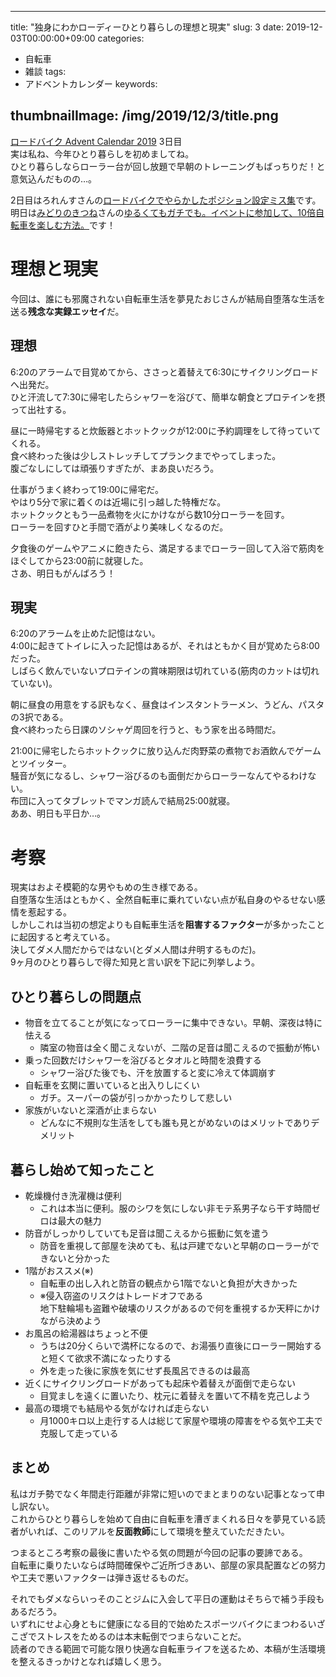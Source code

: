 
---
title: "独身にわかローディーひとり暮らしの理想と現実"
slug: 3
date: 2019-12-03T00:00:00+09:00
categories:
- 自転車
- 雑談
tags:
- アドベントカレンダー
keywords:

thumbnailImage: /img/2019/12/3/title.png
---

[ロードバイク Advent Calendar 2019](https://adventar.org/calendars/4172) 3日目  
実は私ね、今年ひとり暮らしを初めましてね。  
ひとり暮らしならローラー台が回し放題で早朝のトレーニングもばっちりだ！と意気込んだものの…。  
  
2日目はろれんすさんの[ロードバイクでやらかしたポジション設定ミス集](https://rorensu-2236.hatenablog.com/entry/2019/12/04/204316)です。  
明日は[みどりのきつね](https://twitter.com/oage_on_fox)さんの[ゆるくてもガチでも。イベントに参加して、10倍自転車を楽しむ方法。](https://note.com/oagefox/n/n1a7ce6554cbb)です！  
  
<!--more-->

# 理想と現実

今回は、誰にも邪魔されない自転車生活を夢見たおじさんが結局自堕落な生活を送る**残念な実録エッセイ**だ。

## 理想

6:20のアラームで目覚めてから、ささっと着替えて6:30にサイクリングロードへ出発だ。  
ひと汗流して7:30に帰宅したらシャワーを浴びて、簡単な朝食とプロテインを摂って出社する。  
  
昼に一時帰宅すると炊飯器とホットクックが12:00に予約調理をして待っていてくれる。  
食べ終わった後は少しストレッチしてプランクまでやってしまった。  
腹ごなしにしては頑張りすぎたが、まあ良いだろう。  
   
仕事がうまく終わって19:00に帰宅だ。  
やはり5分で家に着くのは近場に引っ越した特権だな。  
ホットクックともう一品煮物を火にかけながら数10分ローラーを回す。  
ローラーを回すひと手間で酒がより美味しくなるのだ。  
  
夕食後のゲームやアニメに飽きたら、満足するまでローラー回して入浴で筋肉をほぐしてから23:00前に就寝した。  
さあ、明日もがんばろう！

## 現実

6:20のアラームを止めた記憶はない。  
4:00に起きてトイレに入った記憶はあるが、それはともかく目が覚めたら8:00だった。  
しばらく飲んでいないプロテインの賞味期限は切れている(筋肉のカットは切れていない)。  

朝に昼食の用意をする訳もなく、昼食はインスタントラーメン、うどん、パスタの3択である。  
食べ終わったら日課のソシャゲ周回を行うと、もう家を出る時間だ。  
  
21:00に帰宅したらホットクックに放り込んだ肉野菜の煮物でお酒飲んでゲームとツイッター。  
騒音が気になるし、シャワー浴びるのも面倒だからローラーなんてやるわけない。  
布団に入ってタブレットでマンガ読んで結局25:00就寝。  
ああ、明日も平日か…。

# 考察

現実はおよそ模範的な男やもめの生き様である。  
自堕落な生活はともかく、全然自転車に乗れていない点が私自身のやるせない感情を惹起する。  
しかしこれは当初の想定よりも自転車生活を**阻害するファクター**が多かったことに起因すると考えている。  
決してダメ人間だからではない(とダメ人間は弁明するものだ)。  
9ヶ月のひとり暮らしで得た知見と言い訳を下記に列挙しよう。

## ひとり暮らしの問題点

+ 物音を立てることが気になってローラーに集中できない。早朝、深夜は特に怯える
  - 隣室の物音は全く聞こえないが、二階の足音は聞こえるので振動が怖い
+ 乗った回数だけシャワーを浴びるとタオルと時間を浪費する
  - シャワー浴びた後でも、汗を放置すると変に冷えて体調崩す
+ 自転車を玄関に置いていると出入りしにくい
  - ガチ。スーパーの袋が引っかかったりして悲しい
+ 家族がいないと深酒が止まらない
  - どんなに不規則な生活をしても誰も見とがめないのはメリットでありデメリット

## 暮らし始めて知ったこと

+ 乾燥機付き洗濯機は便利
  - これは本当に便利。服のシワを気にしない非モテ系男子なら干す時間ゼロは最大の魅力
+ 防音がしっかりしていても足音は聞こえるから振動に気を遣う
  - 防音を重視して部屋を決めても、私は戸建でないと早朝のローラーができないと分かった
+ 1階がおススメ(※)
  - 自転車の出し入れと防音の観点から1階でないと負担が大きかった
  - ※侵入窃盗のリスクはトレードオフである  
  地下駐輪場も盗難や破壊のリスクがあるので何を重視するか天秤にかけながら決めよう
+ お風呂の給湯器はちょっと不便
  - うちは20分くらいで満杯になるので、お湯張り直後にローラー開始すると短くて欲求不満になったりする
  - 外を走った後に家族を気にせず長風呂できるのは最高
+ 近くにサイクリングロードがあっても起床や着替えが面倒で走らない
  - 目覚ましを遠くに置いたり、枕元に着替えを置いて不精を克己しよう
+ 最高の環境でも結局<ssr>やる気</ssr>がなければ走らない
  - 月1000キロ以上走行する人は総じて家屋や環境の障害をやる気や工夫で克服して走っている

## まとめ

私はガチ勢でなく年間走行距離が非常に短いのでまとまりのない記事となって申し訳ない。  
これからひとり暮らしを始めて自由に自転車を漕ぎまくれる日々を夢見ている読者がいれば、このリアルを**反面教師**にして環境を整えていただきたい。  
  
つまるところ考察の最後に書いたやる気の問題が今回の記事の要諦である。  
自転車に乗りたいならば時間確保やご近所づきあい、部屋の家具配置などの努力や工夫で悪いファクターは弾き返せるものだ。  
  
それでもダメならいっそのことジムに入会して平日の運動はそちらで補う手段もあるだろう。  
いずれにせよ心身ともに健康になる目的で始めたスポーツバイクにまつわるいざこざでストレスをためるのは本末転倒でつまらないことだ。  
読者のできる範囲で可能な限り快適な自転車ライフを送るため、本稿が生活環境を整えるきっかけとなれば嬉しく思う。